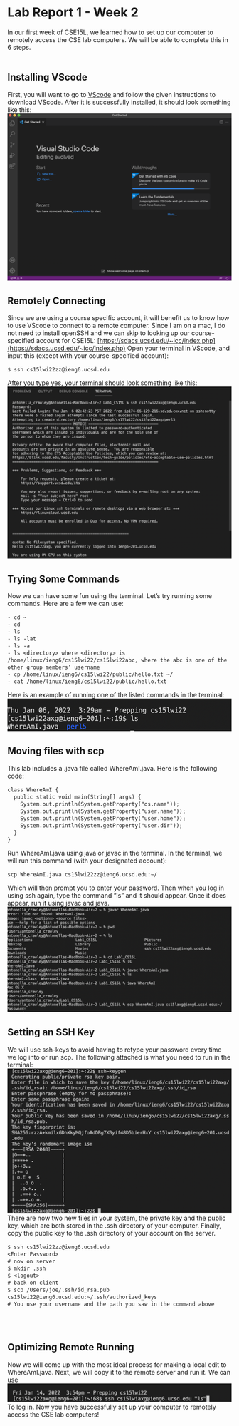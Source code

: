 # Lab Report 1 - Week 2
In our first week of CSE15L, we learned how to set up our computer to remotely access the CSE lab computers. We will be able to complete this in 6 steps.
<br/><br/>

## Installing VScode
First, you will want to go to [VScode](https://code.visualstudio.com/) and follow the given instructions to download VScode. After it is successfully installed, it should look something like this:
![Image](VScode1.png)

## Remotely Connecting
Since we are using a course specific account, it will benefit us to know how to use VScode to connect to a remote computer. Since I am on a mac, I do not need to install openSSH and we can skip to looking up our course-specified account for CSE15L:
[https://sdacs.ucsd.edu/~icc/index.php](https://sdacs.ucsd.edu/~icc/index.php)
Open your terminal in VScode, and input this (except with your course-specified account):
```
$ ssh cs15lwi22zz@ieng6.ucsd.edu
```
After you type yes, your terminal should look something like this:
![Image](RemotelyConnecting2.png)

## Trying Some Commands
Now we can have some fun using the terminal. Let’s try running some commands. Here are a few we can use:
```
- cd ~
- cd
- ls
- ls -lat
- ls -a
- ls <directory> where <directory> is /home/linux/ieng6/cs15lwi22/cs15lwi22abc, where the abc is one of the other group members’ username
- cp /home/linux/ieng6/cs15lwi22/public/hello.txt ~/
- cat /home/linux/ieng6/cs15lwi22/public/hello.txt
```
Here is an example of running one of the listed commands in the terminal:
![Image](Command3.png)

## Moving files with scp
This lab includes a .java file called WhereAmI.java. Here is the following code:
```
class WhereAmI {
  public static void main(String[] args) {
    System.out.println(System.getProperty("os.name"));
    System.out.println(System.getProperty("user.name"));
    System.out.println(System.getProperty("user.home"));
    System.out.println(System.getProperty("user.dir"));
  }
}
```
Run WhereAmI.java using java or javac in the terminal. 
In the terminal, we will run this command (with your designated account):
```
scp WhereAmI.java cs15lwi22zz@ieng6.ucsd.edu:~/
```
Which will then prompt you to enter your password. Then when you log in using ssh again, type the command “ls” and it should appear. Once it does appear, run it using javac and java. 
![Image](WhereAmIOutput4.png)

## Setting an SSH Key
We will use ssh-keys to avoid having to retype your password every time we log into or run scp. The following attached is what you need to run in the terminal:
![Image](SSH5.png)
There are now two new files in your system, the private key and the public key, which are both stored in the .ssh directory of your computer. Finally, copy the public key to the .ssh directory of your account on the server. 
```
$ ssh cs15lwi22zz@ieng6.ucsd.edu
<Enter Password>
# now on server
$ mkdir .ssh
$ <logout>
# back on client
$ scp /Users/joe/.ssh/id_rsa.pub cs15lwi22@ieng6.ucsd.edu:~/.ssh/authorized_keys
# You use your username and the path you saw in the command above
```

<br/><br/>

## Optimizing Remote Running
Now we will come up with the most ideal process for making a local edit to WhereAmI.java. Next, we will copy it to the remote server and run it. We can use
![Image](Step6.png)
To log in. Now you have successfully set up your computer to remotely access the CSE lab computers!